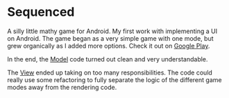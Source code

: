 Sequenced
=========

A silly little mathy game for Android. My first work with implementing a UI on Android.  The game began as a very simple game with one mode, but grew organically as I added more options.  Check it out on [Google Play](https://play.google.com/store/apps/details?id=org.petekinnecom.sequenced).

In the end, the [Model](https://github.com/petekinnecom/sequenced/blob/master/src/org/petekinnecom/sequenced/GameModel.java) code turned out clean and very understandable.

The [View](https://github.com/petekinnecom/sequenced/blob/master/src/org/petekinnecom/sequenced/GameView.java#L109) ended up taking on too many responsibilities.  The code could really use some refactoring to fully separate the logic of the different game modes away from the rendering code.
